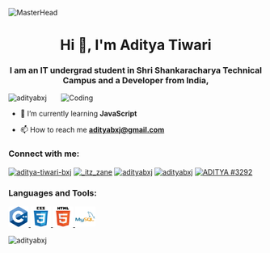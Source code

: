 ![MasterHead](https://mir-s3-cdn-cf.behance.net/project_modules/fs/54b6c068097599.5b50bca476b9b.gif)
<h1 align="center">Hi 👋, I'm Aditya Tiwari</h1>
<h3 align="center">I am an IT undergrad student in Shri Shankaracharya Technical Campus and a Developer from India,</h3>
<img align="right" alt="Coding" width="400" src="https://i.pinimg.com/736x/36/70/08/367008ce7dca42f913990643a85adb69.jpg">
<p align="left"> <img src="https://komarev.com/ghpvc/?username=adityabxj&label=Profile%20views&color=0e75b6&style=flat" alt="adityabxj" /> </p>

- 🌱 I’m currently learning **JavaScript**

- 📫 How to reach me **adityabxj@gmail.com**

<h3 align="left">Connect with me:</h3>
<p align="left">
<a href="https://linkedin.com/in/aditya-tiwari-bxj" target="blank"><img align="center" src="https://raw.githubusercontent.com/rahuldkjain/github-profile-readme-generator/master/src/images/icons/Social/linked-in-alt.svg" alt="aditya-tiwari-bxj" height="30" width="40" /></a>
<a href="https://instagram.com/_aditya._tiwari" target="blank"><img align="center" src="https://raw.githubusercontent.com/rahuldkjain/github-profile-readme-generator/master/src/images/icons/Social/instagram.svg" alt="_itz_zane" height="30" width="40" /></a>
<a href="https://www.codechef.com/users/adityabxj" target="blank"><img align="center" src="https://cdn.jsdelivr.net/npm/simple-icons@3.1.0/icons/codechef.svg" alt="adityabxj" height="30" width="40" /></a>
<a href="https://auth.geeksforgeeks.org/user/adityabxj" target="blank"><img align="center" src="https://raw.githubusercontent.com/rahuldkjain/github-profile-readme-generator/master/src/images/icons/Social/geeks-for-geeks.svg" alt="adityabxj" height="30" width="40" /></a>
<a href="https://discord.gg/ADITYA #3292" target="blank"><img align="center" src="https://raw.githubusercontent.com/rahuldkjain/github-profile-readme-generator/master/src/images/icons/Social/discord.svg" alt="ADITYA #3292" height="30" width="40" /></a>
</p>

<h3 align="left">Languages and Tools:</h3>
<p align="left"> <a href="https://www.w3schools.com/cpp/" target="_blank" rel="noreferrer"> <img src="https://raw.githubusercontent.com/devicons/devicon/master/icons/cplusplus/cplusplus-original.svg" alt="cplusplus" width="40" height="40"/> </a> <a href="https://www.w3schools.com/css/" target="_blank" rel="noreferrer"> <img src="https://raw.githubusercontent.com/devicons/devicon/master/icons/css3/css3-original-wordmark.svg" alt="css3" width="40" height="40"/> </a> <a href="https://www.w3.org/html/" target="_blank" rel="noreferrer"> <img src="https://raw.githubusercontent.com/devicons/devicon/master/icons/html5/html5-original-wordmark.svg" alt="html5" width="40" height="40"/> </a> <a href="https://www.mysql.com/" target="_blank" rel="noreferrer"> <img src="https://raw.githubusercontent.com/devicons/devicon/master/icons/mysql/mysql-original-wordmark.svg" alt="mysql" width="40" height="40"/> </a> </p>

<p><img align="center" src="https://github-readme-stats.vercel.app/api/top-langs?username=adityabxj&show_icons=true&locale=en&layout=compact" alt="adityabxj" /></p>

